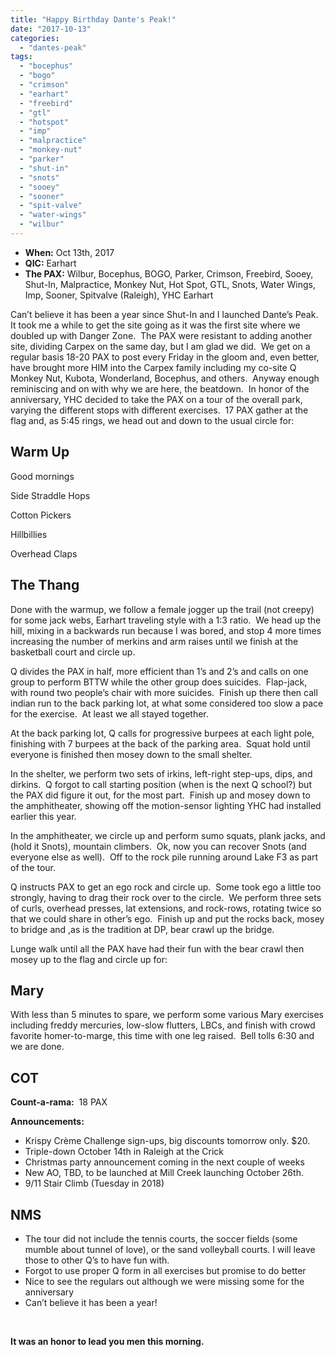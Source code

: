 ```yaml
---
title: "Happy Birthday Dante's Peak!"
date: "2017-10-13"
categories: 
  - "dantes-peak"
tags: 
  - "bocephus"
  - "bogo"
  - "crimson"
  - "earhart"
  - "freebird"
  - "gtl"
  - "hotspot"
  - "imp"
  - "malpractice"
  - "monkey-nut"
  - "parker"
  - "shut-in"
  - "snots"
  - "sooey"
  - "sooner"
  - "spit-valve"
  - "water-wings"
  - "wilbur"
---
```


- **When:** Oct 13th, 2017
- **QIC:** Earhart
- **The PAX:** Wilbur, Bocephus, BOGO, Parker, Crimson, Freebird, Sooey, Shut-In, Malpractice, Monkey Nut, Hot Spot, GTL, Snots, Water Wings, Imp, Sooner, Spitvalve (Raleigh), YHC Earhart

Can’t believe it has been a year since Shut-In and I launched Dante’s Peak. It took me a while to get the site going as it was the first site where we doubled up with Danger Zone.  The PAX were resistant to adding another site, dividing Carpex on the same day, but I am glad we did.  We get on a regular basis 18-20 PAX to post every Friday in the gloom and, even better, have brought more HIM into the Carpex family including my co-site Q Monkey Nut, Kubota, Wonderland, Bocephus, and others.  Anyway enough reminiscing and on with why we are here, the beatdown.  In honor of the anniversary, YHC decided to take the PAX on a tour of the overall park, varying the different stops with different exercises.  17 PAX gather at the flag and, as 5:45 rings, we head out and down to the usual circle for:

## Warm Up

Good mornings

Side Straddle Hops

Cotton Pickers

Hillbillies

Overhead Claps

## The Thang

Done with the warmup, we follow a female jogger up the trail (not creepy) for some jack webs, Earhart traveling style with a 1:3 ratio.  We head up the hill, mixing in a backwards run because I was bored, and stop 4 more times increasing the number of merkins and arm raises until we finish at the basketball court and circle up.

Q divides the PAX in half, more efficient than 1’s and 2’s and calls on one group to perform BTTW while the other group does suicides.  Flap-jack, with round two people’s chair with more suicides.  Finish up there then call indian run to the back parking lot, at what some considered too slow a pace for the exercise.  At least we all stayed together.

At the back parking lot, Q calls for progressive burpees at each light pole, finishing with 7 burpees at the back of the parking area.  Squat hold until everyone is finished then mosey down to the small shelter.

In the shelter, we perform two sets of irkins, left-right step-ups, dips, and dirkins.  Q forgot to call starting position (when is the next Q school?) but the PAX did figure it out, for the most part.  Finish up and mosey down to the amphitheater, showing off the motion-sensor lighting YHC had installed earlier this year.

In the amphitheater, we circle up and perform sumo squats, plank jacks, and (hold it Snots), mountain climbers.  Ok, now you can recover Snots (and everyone else as well).  Off to the rock pile running around Lake F3 as part of the tour.

Q instructs PAX to get an ego rock and circle up.  Some took ego a little too strongly, having to drag their rock over to the circle.  We perform three sets of curls, overhead presses, lat extensions, and rock-rows, rotating twice so that we could share in other’s ego.  Finish up and put the rocks back, mosey to bridge and ,as is the tradition at DP, bear crawl up the bridge.

Lunge walk until all the PAX have had their fun with the bear crawl then mosey up to the flag and circle up for:

## Mary

With less than 5 minutes to spare, we perform some various Mary exercises including freddy mercuries, low-slow flutters, LBCs, and finish with crowd favorite homer-to-marge, this time with one leg raised.  Bell tolls 6:30 and we are done.

## COT

**Count-a-rama:**  18 PAX

**Announcements:**

- Krispy Crème Challenge sign-ups, big discounts tomorrow only. $20.
- Triple-down October 14th in Raleigh at the Crick
- Christmas party announcement coming in the next couple of weeks
- New AO, TBD, to be launched at Mill Creek launching October 26th.
- 9/11 Stair Climb (Tuesday in 2018)

## NMS

- The tour did not include the tennis courts, the soccer fields (some mumble about tunnel of love), or the sand volleyball courts. I will leave those to other Q’s to have fun with.
- Forgot to use proper Q form in all exercises but promise to do better
- Nice to see the regulars out although we were missing some for the anniversary
- Can’t believe it has been a year!

 

**It was an honor to lead you men this morning.**
